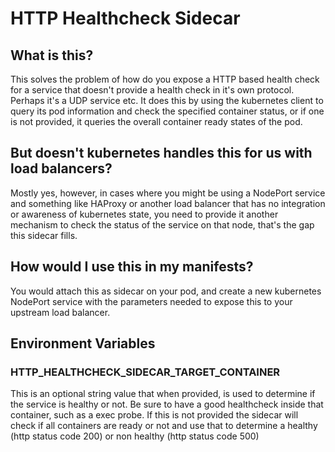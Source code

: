 # HTTP Healthcheck Sidecar

## What is this?

This solves the problem of how do you expose a HTTP based health check for a service that doesn't provide a health check in it's own protocol.
Perhaps it's a UDP service etc. It does this by using the kubernetes client to query its pod information and check the specified container status, or if one is not provided, it queries the overall container ready states of the pod.

## But doesn't kubernetes handles this for us with load balancers?

Mostly yes, however, in cases where you might be using a NodePort service and something like HAProxy or another load balancer that has no integration or awareness of kubernetes state, you need to provide it another mechanism to check the status of the service on that node, that's the gap this sidecar fills.

## How would I use this in my manifests?

You would attach this as sidecar on your pod, and create a new kubernetes NodePort service with the parameters needed to expose this to your upstream load balancer.


## Environment Variables

### HTTP_HEALTHCHECK_SIDECAR_TARGET_CONTAINER

This is an optional string value that when provided, is used to determine if the service is healthy or not. Be sure to have a good healthcheck inside that container, such as a exec probe.
If this is not provided the sidecar will check if all containers are ready or not and use that to determine a healthy (http status code 200) or non healthy (http status code 500)
